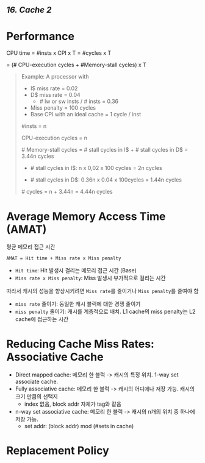 ## *16. Cache 2*



# Performance

 CPU time = \#insts x CPI x T = #cycles x T

  = (\# CPU-execution cycles + \#Memory-stall cycles) x T

>  Example: A processor with
>
> - I$ miss rate = 0.02
> - D$ miss rate = 0.04
>   - \# lw or sw insts / \# insts = 0.36
> - Miss penalty = 100 cycles
> - Base CPI with an ideal cache = 1 cycle / inst
>
> \#insts = n
>
> CPU-execution cycles = n
>
> \# Memory-stall cycles = \# stall cycles in I$ + \# stall cycles in D$ = 3.44n cycles
>
> - \# stall cycles in I$: n x 0,02 x 100 cycles = 2n cycles
>
> - \# stall cycles in D$: 0.36n x 0.04 x 100cycles = 1.44n cycles
>
> \# cycles = n + 3.44n = 4.44n cycles



# Average Memory Access Time (AMAT)

평균 메모리 접근 시간

`AMAT = Hit time + Miss rate x Miss penalty`

- `Hit time`: Hit 발생시 걸리는 메모리 접근 시간 (Base)
- `Miss rate x Miss penalty`: Miss 발생시 부가적으로 걸리는 시간

따라서 캐시의 성능을 향상시키려면 `Miss rate`를 줄이거나 `Miss penalty`를 줄여야 함

- `miss rate` 줄이기: 동일한 캐시 블럭에 대한 경쟁 줄이기
- `miss penalty` 줄이기: 캐시를 계층적으로 배치.  L1 cache의 miss penalty는 L2 cache에 접근하는 시간



# Reducing Cache Miss Rates: Associative Cache

- Direct mapped cache: 메모리 한 블럭 -> 캐시의 특정 위치. 1-way set associate cache.
- Fully associative cache: 메모리 한 블럭 -> 캐시의 어디에나 저장 가능. 캐시의 크기 만큼의 선택지
  - index 없음, block addr 자체가 tag와 같음
- n-way set associative cache: 메모리 한 블럭 -> 캐시의 n개의 위치 중 하나에 저장 가능.
  - set addr: (block addr) mod (\#sets in cache) 

# Replacement Policy











